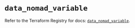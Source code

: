 # `data_nomad_variable`

Refer to the Terraform Registry for docs: [`data_nomad_variable`](https://registry.terraform.io/providers/hashicorp/nomad/2.3.1/docs/data-sources/variable).
